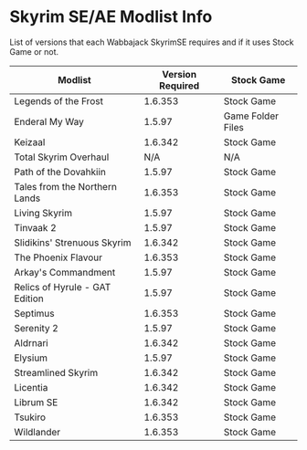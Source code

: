 # Skyrim SE/AE Modlist Info

List of versions that each Wabbajack SkyrimSE requires and if it uses Stock Game or not.

Modlist                        | Version Required | Stock Game
-------------------------------|------------------|------------------
Legends of the Frost           | 1.6.353          | Stock Game
Enderal My Way                 | 1.5.97           | Game Folder Files
Keizaal                        | 1.6.342          | Stock Game
Total Skyrim Overhaul          | N/A              | N/A
Path of the Dovahkiin          | 1.5.97           | Stock Game
Tales from the Northern Lands  | 1.6.353          | Stock Game
Living Skyrim                  | 1.5.97           | Stock Game
Tinvaak 2                      | 1.5.97           | Stock Game
Slidikins' Strenuous Skyrim    | 1.6.342          | Stock Game
The Phoenix Flavour            | 1.6.353          | Stock Game
Arkay's Commandment            | 1.5.97           | Stock Game
Relics of Hyrule - GAT Edition | 1.5.97           | Stock Game
Septimus                       | 1.6.353          | Stock Game
Serenity 2                     | 1.5.97           | Stock Game
Aldrnari                       | 1.6.342          | Stock Game
Elysium                        | 1.5.97           | Stock Game
Streamlined Skyrim             | 1.6.342          | Stock Game
Licentia                       | 1.6.342          | Stock Game
Librum SE                      | 1.6.342          | Stock Game
Tsukiro                        | 1.6.353          | Stock Game
Wildlander                     | 1.6.353          | Stock Game
